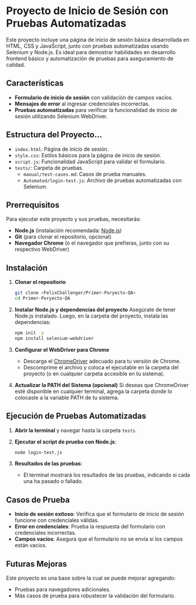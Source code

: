 # Proyecto de Inicio de Sesión con Pruebas Automatizadas

Este proyecto incluye una página de inicio de sesión básica desarrollada en HTML, CSS y JavaScript, junto con pruebas automatizadas usando Selenium y Node.js. Es ideal para demostrar habilidades en desarrollo frontend básico y automatización de pruebas para aseguramiento de calidad.

## Características
- **Formulario de inicio de sesión** con validación de campos vacíos.
- **Mensajes de error** al ingresar credenciales incorrectas.
- **Pruebas automatizadas** para verificar la funcionalidad de inicio de sesión utilizando Selenium WebDriver.

## Estructura del Proyecto...

- `index.html`: Página de inicio de sesión.
- `style.css`: Estilos básicos para la página de inicio de sesión.
- `script.js`: Funcionalidad JavaScript para validar el formulario.
- `tests/`: Carpeta de pruebas.
  - `manual/test-cases.md`: Casos de prueba manuales.
  - `Automated/login-test.js`: Archivo de pruebas automatizadas con Selenium.

## Prerrequisitos
Para ejecutar este proyecto y sus pruebas, necesitarás:
- **Node.js** (instalación recomendada: [Node.js](https://nodejs.org/))
- **Git** (para clonar el repositorio, opcional)
- **Navegador Chrome** (o el navegador que prefieras, junto con su respectivo WebDriver)

## Instalación

1. **Clonar el repositorio**
   ```bash
   git clone <FelixChallenger/Primer-Poryecto-QA>
   cd Primer-Poryecto-QA
   ```

2. **Instalar Node.js y dependencias del proyecto**
   Asegúrate de tener Node.js instalado. Luego, en la carpeta del proyecto, instala las dependencias:

   ```bash
   npm init -y
   npm install selenium-webdriver
   ```

3. **Configurar el WebDriver para Chrome**
   - Descarga el [ChromeDriver](https://sites.google.com/chromium.org/driver/) adecuado para tu versión de Chrome.
   - Descomprime el archivo y coloca el ejecutable en la carpeta del proyecto (o en cualquier carpeta accesible en tu sistema).

4. **Actualizar la PATH del Sistema (opcional)**
   Si deseas que ChromeDriver esté disponible en cualquier terminal, agrega la carpeta donde lo colocaste a la variable PATH de tu sistema.

## Ejecución de Pruebas Automatizadas

1. **Abrir la terminal** y navegar hasta la carpeta `tests`.

2. **Ejecutar el script de prueba con Node.js**:
   ```sh
   node login-test.js
   ```

3. **Resultados de las pruebas**:
   - El terminal mostrará los resultados de las pruebas, indicando si cada una ha pasado o fallado.

## Casos de Prueba

- **Inicio de sesión exitoso**: Verifica que el formulario de inicio de sesión funcione con credenciales válidas.
- **Error en credenciales**: Prueba la respuesta del formulario con credenciales incorrectas.
- **Campos vacíos**: Asegura que el formulario no se envía si los campos están vacíos.

## Futuras Mejoras
Este proyecto es una base sobre la cual se puede mejorar agregando:
- Pruebas para navegadores adicionales.
- Más casos de prueba para robustecer la validación del formulario.
```

